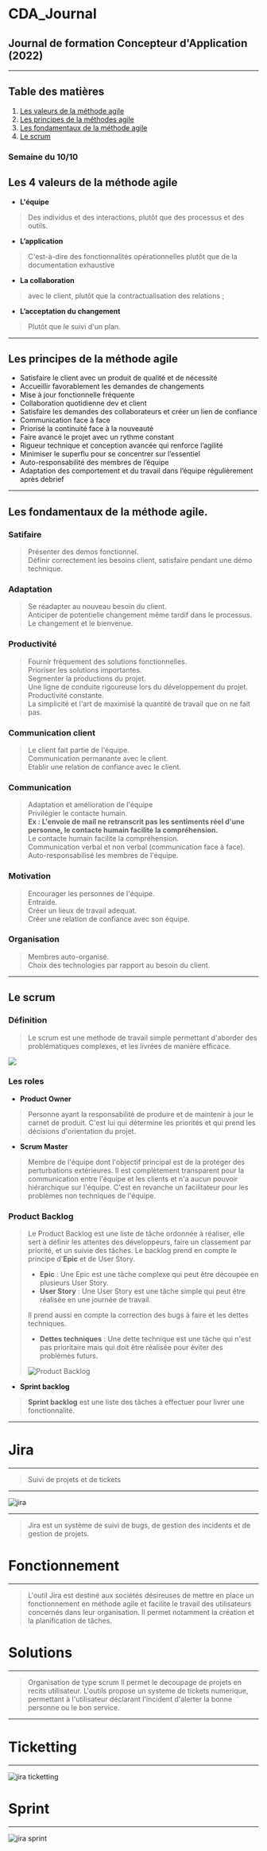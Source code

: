 # CDA_Journal

## Journal de formation Concepteur d'Application (2022)

---

## Table des matières

1. [Les valeurs de la méthode agile](#vma)
2. [Les principes de la méthodes agile](#pma)
3. [Les fondamentaux de la méthode agile](#fma) 
4. [Le scrum](#scrum)

### Semaine du 10/10

## Les 4 valeurs de la méthode agile <a name="vma"></a>

  
- **L'équipe**

>  Des individus et des interactions, plutôt que des processus et des outils.

- **L’application** 

> C'est-à-dire des fonctionnalités opérationnelles plutôt que de la documentation exhaustive

- **La collaboration** 

> avec le client, plutôt que la contractualisation des relations ;


- **L’acceptation du changement**

> Plutôt que le suivi d'un plan.

---

## Les principes de la méthode agile <a name="pma"></a>

- Satisfaire le client avec un produit de qualité et de nécessité
- Accueillir  favorablement les demandes de changements
- Mise à jour fonctionnelle fréquente
- Collaboration quotidienne dev et client
- Satisfaire les demandes des collaborateurs et créer un lien de confiance 
- Communication face à face
- Priorisé la continuité face à la nouveauté
- Faire avancé le projet avec un rythme constant
- Rigueur technique et conception avancée qui renforce l’agilité
- Minimiser le superflu pour se concentrer sur l’essentiel
- Auto-responsabilité des membres de l’équipe
- Adaptation des comportement et du travail dans l’équipe régulièrement après debrief


---



## Les fondamentaux de la méthode agile. <a name="fma"></a>

### Satifaire

> Présenter des demos fonctionnel. <br />
> Définir correctement les besoins client, satisfaire pendant une démo technique. <br />

### Adaptation

> Se réadapter au nouveau besoin du client. <br />
> Anticiper de potentielle changement même tardif dans le processus. <br />
> Le changement et le bienvenue. <br />

### Productivité

> Fournir fréquement des solutions fonctionnelles. <br />
> Prioriser les solutions importantes. <br />
> Segmenter la productions du projet. <br />
> Une ligne de conduite rigoureuse lors du développement du projet. <br />
> Productivité constante. <br />
> La simplicité et l'art de maximisé la quantité de travail que on ne fait pas. <br />

### Communication client

> Le client fait partie de l'équipe. <br />
> Communication permanante avec le client. <br />
> Etablir une relation de confiance avec le client. <br />

### Communication 

> Adaptation et amélioration de l'équipe <br />
> Privilégier le contacte humain. <br />
> **Ex : L'envoie de mail ne retranscrit pas les sentiments réel d'une personne, le contacte humain facilite la compréhension.** <br />
> Le contacte humain facilite la compréhension. <br />
> Communication verbal et non verbal (communication face à face). <br />
> Auto-responsabilisé les membres de l'équipe.

### Motivation

> Encourager les personnes de l'équipe. <br />
> Entraide. <br />
> Créer un lieux de travail adequat. <br />
> Créer une relation de confiance avec son équipe. <br />


### Organisation

> Membres auto-organisé. <br />
> Choix des technologies par rapport au besoin du client. <br />

---

## Le scrum <a name="scrum"></a>

### Définition

> Le scrum est une methode de travail simple permettant d'aborder des problématiques complexes, et les livrées de manière efficace.

<div>
<img src="images/scrum_schema.jpeg">
</div>

### Les roles

- __**Product Owner**__

> Personne ayant la responsabilité de produire et de maintenir à jour le carnet de produit. C'est lui qui détermine les priorités et qui prend les décisions d'orientation du projet.

- __**Scrum Master**__

> Membre de l'équipe dont l'objectif principal est de la protéger des perturbations extérieures. Il est complètement transparent pour la communication entre l'équipe et les clients et n'a aucun pouvoir hiérarchique sur l'équipe. C'est en revanche un facilitateur pour les problèmes non techniques de l'équipe.


### Product Backlog

> Le Product Backlog est une liste de tâche ordonnée à réaliser, elle sert à définir les attentes des développeurs, faire un classement par priorité, et un suivie des tâches.
> Le backlog prend en compte le principe d'**Epic** et de User Story.
> 
> - **Epic** : Une Epic est une tâche complexe qui peut être découpée en plusieurs User Story.
> - **User Story** : Une User Story est une tâche simple qui peut être réalisée en une journée de travail.
> 
> Il prend aussi en compte la correction des bugs à faire et les dettes techniques.
> 
> - **Dettes techniques** : Une dette technique est une tâche qui n'est pas prioritaire mais qui doit être réalisée pour éviter des problèmes futurs.
> 
> ![Product Backlog](https://assets.asana.biz/transform/9a0eb346-33af-405d-9e6f-f63aad872c48/inline-project-management-product-backlog-1-fr-2x?io=transform:fill,width:1680&format=webp)


- __**Sprint backlog**__

> **Sprint backlog** est une liste des tâches à effectuer pour livrer une fonctionnalité.

---

# Jira
____
> Suivi de projets et de tickets
____
![jira](https://support.seiitra.com/images/atlassian-jira-logo-large.png)


___
> Jira est un système de suivi de bugs, de gestion des incidents et de gestion de projets.

# Fonctionnement
___
> L'outil Jira est destiné aux sociétés désireuses de mettre en place un fonctionnement en méthode agile et facilite le travail des utilisateurs concernés dans leur organisation. Il permet notamment la création et la planification de tâches.

# Solutions
___
> Organisation de type scrum
Il permet le decoupage de projets en recits utilisateur.
L'outils propose un systeme de tickets numerique, permettant à l'utilisateur déclarant l'incident d'alerter la bonne personne ou le bon service.
___

# Ticketting
___

![jira ticketting](https://f.hellowork.com/bdmtools/2019/12/jira-screenshot.png)

# Sprint
___
![jira sprint](https://community.atlassian.com/t5/image/serverpage/image-id/64818i8C5F9F01E83C2FDF/image-dimensions/689x388?v=v2)



